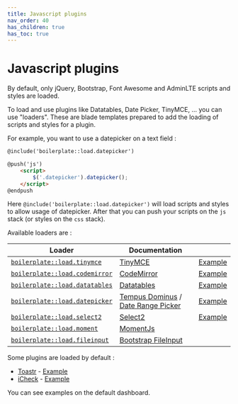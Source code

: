 ```yaml
---
title: Javascript plugins
nav_order: 40
has_children: true
has_toc: true
---
```


# Javascript plugins

By default, only jQuery, Bootstrap, Font Awesome and AdminLTE scripts and styles are loaded.

To load and use plugins like Datatables, Date Picker, TinyMCE, ... you can use "loaders". These are blade templates
prepared to add the loading of scripts and styles for a plugin.

For example, you want to use a datepicker on a text field :

```html
@include('boilerplate::load.datepicker')

@push('js')
    <script>
        $('.datepicker').datepicker();
    </script>
@endpush
```

Here `@include('boilerplate::load.datepicker')` will load scripts and styles to allow usage of datepicker. After that
you can push your scripts on the `js` stack (or styles on the `css` stack).

Available loaders are :

| Loader  | Documentation  |  |
|---|---|---|
| [`boilerplate::load.tinymce`](https://github.com/sebastienheyd/boilerplate/blob/master/src/resources/views/load/tinymce.blade.php) | [TinyMCE](https://www.tiny.cloud)  | [Example](https://github.com/sebastienheyd/boilerplate/blob/master/src/resources/views/plugins/demo/tinymce.blade.php) |
| [`boilerplate::load.codemirror`](https://github.com/sebastienheyd/boilerplate/blob/master/src/resources/views/load/codemirror.blade.php) | [CodeMirror](https://codemirror.net/) | [Example](https://github.com/sebastienheyd/boilerplate/blob/master/src/resources/views/plugins/demo/codemirror.blade.php) |
| [`boilerplate::load.datatables`](https://github.com/sebastienheyd/boilerplate/blob/master/src/resources/views/load/datatables.blade.php) | [Datatables](https://www.datatables.net/) | [Example](https://github.com/sebastienheyd/boilerplate/blob/master/src/resources/views/plugins/demo/datatables.blade.php) |
| [`boilerplate::load.datepicker`](https://github.com/sebastienheyd/boilerplate/blob/master/src/resources/views/load/datepicker.blade.php) | [Tempus Dominus](https://tempusdominus.github.io/bootstrap-4/) / [Date Range Picker](https://www.daterangepicker.com) | [Example](https://github.com/sebastienheyd/boilerplate/blob/master/src/resources/views/plugins/demo/datepicker.blade.php) |
| [`boilerplate::load.select2`](https://github.com/sebastienheyd/boilerplate/blob/master/src/resources/views/load/select2.blade.php) | [Select2](https://select2.github.io/) | [Example](https://github.com/sebastienheyd/boilerplate/blob/master/src/resources/views/plugins/demo/select2.blade.php) |
| [`boilerplate::load.moment`](https://github.com/sebastienheyd/boilerplate/blob/master/src/resources/views/load/moment.blade.php) | [MomentJs](http://momentjs.com/) | |
| [`boilerplate::load.fileinput`](https://github.com/sebastienheyd/boilerplate/blob/master/src/resources/views/load/fileinput.blade.php) | [Bootstrap FileInput](http://plugins.krajee.com/file-input) | |  

Some plugins are loaded by default :


* [Toastr](https://codeseven.github.io/toastr/) -
[Example](https://github.com/sebastienheyd/boilerplate/blob/master/src/resources/views/plugins/demo/notify.blade.php)
* [iCheck](https://github.com/bantikyan/icheck-bootstrap) - [Example](https://github.com/sebastienheyd/boilerplate/blob/master/src/resources/views/plugins/demo/icheck.blade.php)

You can see examples on the default dashboard.
